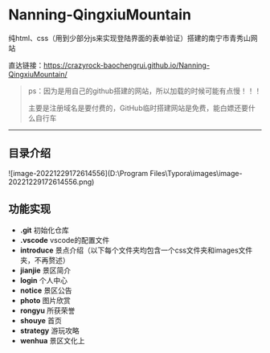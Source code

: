 # Nanning-QingxiuMountain

纯html、css（用到少部分js来实现登陆界面的表单验证）搭建的南宁市青秀山网站

直达链接：https://crazyrock-baochengrui.github.io/Nanning-QingxiuMountain/

> ps：因为是用自己的github搭建的网站，所以加载的时候可能有点慢！！！
>
> 主要是注册域名是要付费的，GitHub临时搭建网站是免费，能白嫖还要什么自行车

***

## 目录介绍

![image-20221229172614556](D:\Program Files\Typora\images\image-20221229172614556.png)

## 功能实现

+ **.git**	                 初始化仓库
+ **.vscode**             vscode的配置文件
+ **introduce**         景点介绍（以下每个文件夹均包含一个css文件夹和images文件夹，不再赘述）
+ **jianjie**                景区简介
+ **login**                  个人中心
+ **notice**               景区公告
+ **photo**                图片欣赏
+ **rongyu**              所获荣誉
+ **shouye**              首页
+ **strategy**            游玩攻略
+ **wenhua**            景区文化上